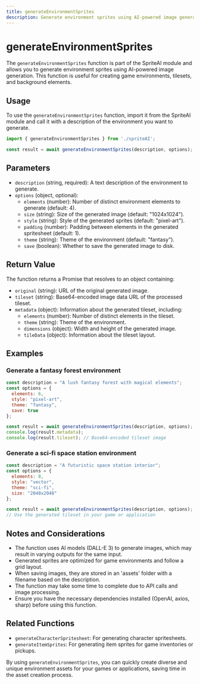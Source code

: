 ```yaml
---
title: generateEnvironmentSprites
description: Generate environment sprites using AI-powered image generation
---
```


# generateEnvironmentSprites

The `generateEnvironmentSprites` function is part of the SpriteAI module and allows you to generate environment sprites using AI-powered image generation. This function is useful for creating game environments, tilesets, and background elements.

## Usage

To use the `generateEnvironmentSprites` function, import it from the SpriteAI module and call it with a description of the environment you want to generate.

```javascript
import { generateEnvironmentSprites } from './spriteAI';

const result = await generateEnvironmentSprites(description, options);
```

## Parameters

- `description` (string, required): A text description of the environment to generate.
- `options` (object, optional):
  - `elements` (number): Number of distinct environment elements to generate (default: 4).
  - `size` (string): Size of the generated image (default: "1024x1024").
  - `style` (string): Style of the generated sprites (default: "pixel-art").
  - `padding` (number): Padding between elements in the generated spritesheet (default: 1).
  - `theme` (string): Theme of the environment (default: "fantasy").
  - `save` (boolean): Whether to save the generated image to disk.

## Return Value

The function returns a Promise that resolves to an object containing:

- `original` (string): URL of the original generated image.
- `tileset` (string): Base64-encoded image data URL of the processed tileset.
- `metadata` (object): Information about the generated tileset, including:
  - `elements` (number): Number of distinct elements in the tileset.
  - `theme` (string): Theme of the environment.
  - `dimensions` (object): Width and height of the generated image.
  - `tileData` (object): Information about the tileset layout.

## Examples

### Generate a fantasy forest environment

```javascript
const description = "A lush fantasy forest with magical elements";
const options = {
  elements: 6,
  style: "pixel-art",
  theme: "fantasy",
  save: true
};

const result = await generateEnvironmentSprites(description, options);
console.log(result.metadata);
console.log(result.tileset); // Base64-encoded tileset image
```

### Generate a sci-fi space station environment

```javascript
const description = "A futuristic space station interior";
const options = {
  elements: 8,
  style: "vector",
  theme: "sci-fi",
  size: "2048x2048"
};

const result = await generateEnvironmentSprites(description, options);
// Use the generated tileset in your game or application
```

## Notes and Considerations

- The function uses AI models (DALL-E 3) to generate images, which may result in varying outputs for the same input.
- Generated sprites are optimized for game environments and follow a grid layout.
- When saving images, they are stored in an 'assets' folder with a filename based on the description.
- The function may take some time to complete due to API calls and image processing.
- Ensure you have the necessary dependencies installed (OpenAI, axios, sharp) before using this function.

## Related Functions

- `generateCharacterSpritesheet`: For generating character spritesheets.
- `generateItemSprites`: For generating item sprites for game inventories or pickups.

By using `generateEnvironmentSprites`, you can quickly create diverse and unique environment assets for your games or applications, saving time in the asset creation process.